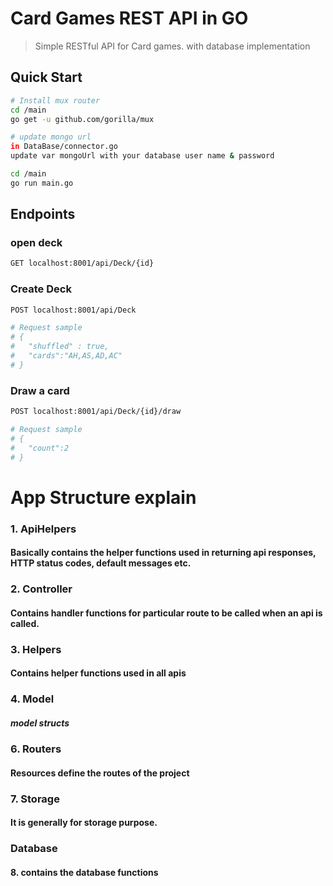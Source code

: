 # Card Games REST API in GO

> Simple RESTful API for Card games. with database implementation 

## Quick Start


``` bash
# Install mux router
cd /main
go get -u github.com/gorilla/mux
```
``` bash
# update mongo url
in DataBase/connector.go 
update var mongoUrl with your database user name & password

```

``` bash
cd /main
go run main.go
```

## Endpoints

### open deck
``` bash
GET localhost:8001/api/Deck/{id}
```

### Create Deck
``` bash
POST localhost:8001/api/Deck

# Request sample
# {
#   "shuffled" : true,
#   "cards":"AH,AS,AD,AC"
# }
```

### Draw a card
``` bash
POST localhost:8001/api/Deck/{id}/draw

# Request sample
# {
#   "count":2
# }
```

# App Structure explain

### 1. ApiHelpers
#### Basically contains the helper functions used in returning api responses, HTTP status codes, default messages etc.

### 2. Controller
#### Contains handler functions for particular route to be called when an api is called.

### 3. Helpers
#### Contains helper functions used in all apis
### 4. Model
#####  model structs
 
### 6. Routers
#### Resources define the routes of the project

### 7. Storage
#### It is generally for storage purpose.
### Database
#### 8. contains the database functions
